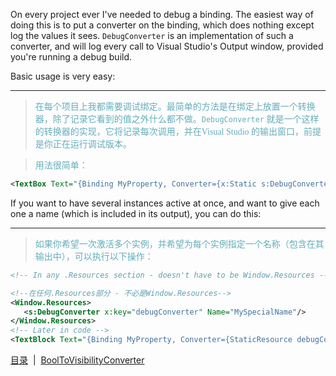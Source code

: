 On every project ever I've needed to debug a binding. The easiest way of doing this is to put a converter on the binding, which does nothing except log the values it sees. `DebugConverter` is an implementation of such a converter, and will log every call to Visual Studio's Output window, provided you're running a debug build.

Basic usage is very easy:

---
><font color="#63aebb" face="微软雅黑">在每个项目上我都需要调试绑定。最简单的方法是在绑定上放置一个转换器，除了记录它看到的值之外什么都不做。`DebugConverter` 就是一个这样的转换器的实现，它将记录每次调用，并在Visual Studio 的输出窗口，前提是你正在运行调试版本。

>用法很简单：</font>

```xml
<TextBox Text="{Binding MyProperty, Converter={x:Static s:DebugConverter.Instance}}"/>
```

If you want to have several instances active at once, and want to give each one a name (which is included in its output), you can do this:

---
><font color="#63aebb" face="微软雅黑">如果你希望一次激活多个实例，并希望为每个实例指定一个名称（包含在其输出中），可以执行以下操作：</font>

```xml
<!-- In any .Resources section - doesn't have to be Window.Resources -->

<!--在任何.Resources部分 - 不必是Window.Resources-->
<Window.Resources>
   <s:DebugConverter x:key="debugConverter" Name="MySpecialName"/>
</Window.Resources>
<!-- Later in code -->
<TextBlock Text="{Binding MyProperty, Converter={StaticResource debugConverter}}"/>
```

[目录](./Index.md)&nbsp;&nbsp;|&nbsp;&nbsp;[BoolToVisibilityConverter](./BoolToVisibilityConverter.md)